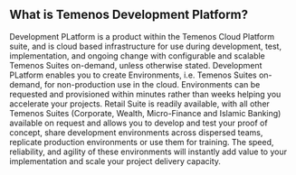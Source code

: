 ## What is Temenos Development Platform?

Development PLatform is a product within the Temenos Cloud Platform suite, and is cloud based infrastructure for use during development, test, implementation, and ongoing change with configurable and scalable Temenos Suites on-demand, unless otherwise stated. Development PLatform enables you to create Environments, i.e. Temenos Suites on-demand, for non-production use in the cloud. Environments can be requested and provisioned within minutes rather than weeks helping you accelerate your projects. Retail Suite is readily available, with all other Temenos Suites (Corporate, Wealth, Micro-Finance and Islamic Banking) available on request and allows you to develop and test your proof of concept, share development environments across dispersed teams, replicate production environments or use them for training. The speed, reliability, and agility of these environments will instantly add value to your implementation and scale your project delivery capacity.
